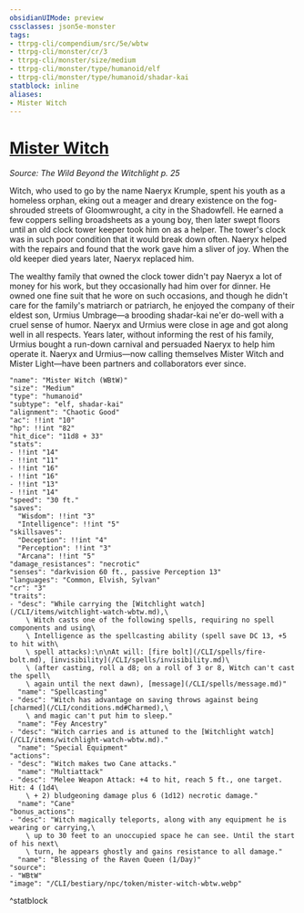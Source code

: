 ```yaml
---
obsidianUIMode: preview
cssclasses: json5e-monster
tags:
- ttrpg-cli/compendium/src/5e/wbtw
- ttrpg-cli/monster/cr/3
- ttrpg-cli/monster/size/medium
- ttrpg-cli/monster/type/humanoid/elf
- ttrpg-cli/monster/type/humanoid/shadar-kai
statblock: inline
aliases:
- Mister Witch
---
```

# [Mister Witch](CLI/bestiary/npc/mister-witch-wbtw.md)
*Source: The Wild Beyond the Witchlight p. 25*  

Witch, who used to go by the name Naeryx Krumple, spent his youth as a homeless orphan, eking out a meager and dreary existence on the fog-shrouded streets of Gloomwrought, a city in the Shadowfell. He earned a few coppers selling broadsheets as a young boy, then later swept floors until an old clock tower keeper took him on as a helper. The tower's clock was in such poor condition that it would break down often. Naeryx helped with the repairs and found that the work gave him a sliver of joy. When the old keeper died years later, Naeryx replaced him.

The wealthy family that owned the clock tower didn't pay Naeryx a lot of money for his work, but they occasionally had him over for dinner. He owned one fine suit that he wore on such occasions, and though he didn't care for the family's matriarch or patriarch, he enjoyed the company of their eldest son, Urmius Umbrage—a brooding shadar-kai ne'er do-well with a cruel sense of humor. Naeryx and Urmius were close in age and got along well in all respects. Years later, without informing the rest of his family, Urmius bought a run-down carnival and persuaded Naeryx to help him operate it. Naeryx and Urmius—now calling themselves Mister Witch and Mister Light—have been partners and collaborators ever since.

```statblock
"name": "Mister Witch (WBtW)"
"size": "Medium"
"type": "humanoid"
"subtype": "elf, shadar-kai"
"alignment": "Chaotic Good"
"ac": !!int "10"
"hp": !!int "82"
"hit_dice": "11d8 + 33"
"stats":
- !!int "14"
- !!int "11"
- !!int "16"
- !!int "16"
- !!int "13"
- !!int "14"
"speed": "30 ft."
"saves":
  "Wisdom": !!int "3"
  "Intelligence": !!int "5"
"skillsaves":
  "Deception": !!int "4"
  "Perception": !!int "3"
  "Arcana": !!int "5"
"damage_resistances": "necrotic"
"senses": "darkvision 60 ft., passive Perception 13"
"languages": "Common, Elvish, Sylvan"
"cr": "3"
"traits":
- "desc": "While carrying the [Witchlight watch](/CLI/items/witchlight-watch-wbtw.md),\
    \ Witch casts one of the following spells, requiring no spell components and using\
    \ Intelligence as the spellcasting ability (spell save DC 13, +5 to hit with\
    \ spell attacks):\n\nAt will: [fire bolt](/CLI/spells/fire-bolt.md), [invisibility](/CLI/spells/invisibility.md)\
    \ (after casting, roll a d8; on a roll of 3 or 8, Witch can't cast the spell\
    \ again until the next dawn), [message](/CLI/spells/message.md)"
  "name": "Spellcasting"
- "desc": "Witch has advantage on saving throws against being [charmed](/CLI/conditions.md#Charmed),\
    \ and magic can't put him to sleep."
  "name": "Fey Ancestry"
- "desc": "Witch carries and is attuned to the [Witchlight watch](/CLI/items/witchlight-watch-wbtw.md)."
  "name": "Special Equipment"
"actions":
- "desc": "Witch makes two Cane attacks."
  "name": "Multiattack"
- "desc": "Melee Weapon Attack: +4 to hit, reach 5 ft., one target. Hit: 4 (1d4\
    \ + 2) bludgeoning damage plus 6 (1d12) necrotic damage."
  "name": "Cane"
"bonus_actions":
- "desc": "Witch magically teleports, along with any equipment he is wearing or carrying,\
    \ up to 30 feet to an unoccupied space he can see. Until the start of his next\
    \ turn, he appears ghostly and gains resistance to all damage."
  "name": "Blessing of the Raven Queen (1/Day)"
"source":
- "WBtW"
"image": "/CLI/bestiary/npc/token/mister-witch-wbtw.webp"
```
^statblock